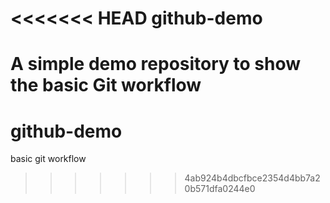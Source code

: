 <<<<<<< HEAD
github-demo
===========

A simple demo repository to show the basic Git workflow
=======
# github-demo
basic git workflow
>>>>>>> 4ab924b4dbcfbce2354d4bb7a20b571dfa0244e0
